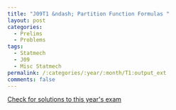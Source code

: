 ```yaml
---
title: "J09T1 &ndash; Partition Function Formulas "
layout: post
categories:
  - Prelims
  - Problems
tags:
  - Statmech
  - J09
  - Misc Statmech
permalink: /:categories/:year/:month/T1:output_ext
comments: false
---
```

<object data="2009J1T.pdf" type="application/pdf" width="100%" height="500"></object>
<div class="message"><a href='https://princetonprelim.com/prelim/22/'>Check for solutions to this year's exam</a></div>